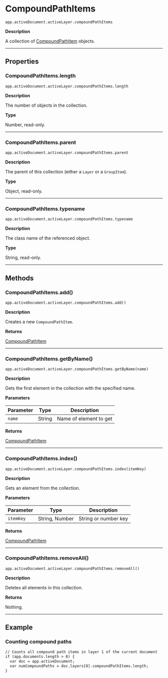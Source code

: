 <a id="jsobjref-compoundpathitems"></a>

# CompoundPathItems

`app.activeDocument.activeLayer.compoundPathItems`

**Description**

A collection of [CompoundPathItem](CompoundPathItem.md#jsobjref-compoundpathitem) objects.

---

## Properties

<a id="jsobjref-compoundpathitems-length"></a>

### CompoundPathItems.length

`app.activeDocument.activeLayer.compoundPathItems.length`

**Description**

The number of objects in the collection.

**Type**

Number, read-only.

---

<a id="jsobjref-compoundpathitems-parent"></a>

### CompoundPathItems.parent

`app.activeDocument.activeLayer.compoundPathItems.parent`

**Description**

The parent of this collection (either a `Layer` or a `GroupItem`).

**Type**

Object, read-only.

---

<a id="jsobjref-compoundpathitems-typename"></a>

### CompoundPathItems.typename

`app.activeDocument.activeLayer.compoundPathItems.typename`

**Description**

The class name of the referenced object.

**Type**

String, read-only.

---

## Methods

<a id="jsobjref-compoundpathitems-add"></a>

### CompoundPathItems.add()

`app.activeDocument.activeLayer.compoundPathItems.add()`

**Description**

Creates a new `CompoundPathItem`.

**Returns**

[CompoundPathItem](CompoundPathItem.md#jsobjref-compoundpathitem)

---

<a id="jsobjref-compoundpathitems-getbyname"></a>

### CompoundPathItems.getByName()

`app.activeDocument.activeLayer.compoundPathItems.getByName(name)`

**Description**

Gets the first element in the collection with the specified name.

**Parameters**

| Parameter   | Type   | Description            |
|-------------|--------|------------------------|
| `name`      | String | Name of element to get |

**Returns**

[CompoundPathItem](CompoundPathItem.md#jsobjref-compoundpathitem)

---

<a id="jsobjref-compoundpathitems-index"></a>

### CompoundPathItems.index()

`app.activeDocument.activeLayer.compoundPathItems.index(itemKey)`

**Description**

Gets an element from the collection.

**Parameters**

| Parameter   | Type           | Description          |
|-------------|----------------|----------------------|
| `itemKey`   | String, Number | String or number key |

**Returns**

[CompoundPathItem](CompoundPathItem.md#jsobjref-compoundpathitem)

---

<a id="jsobjref-compoundpathitems-removeall"></a>

### CompoundPathItems.removeAll()

`app.activeDocument.activeLayer.compoundPathItems.removeAll()`

**Description**

Deletes all elements in this collection.

**Returns**

Nothing.

---

## Example

### Counting compound paths

```default
// Counts all compound path items in layer 1 of the current document
if (app.documents.length > 0) {
  var doc = app.activeDocument;
  var numCompoundPaths = doc.layers[0].compoundPathItems.length;
}
```
